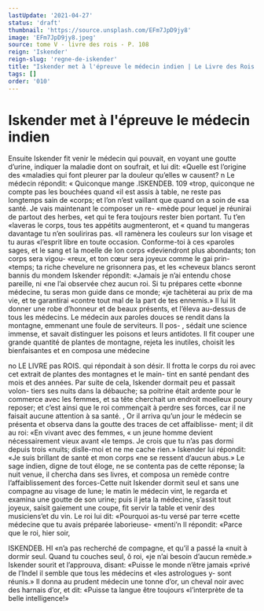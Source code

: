 ```yaml
---
lastUpdate: '2021-04-27'
status: 'draft'
thumbnail: 'https://source.unsplash.com/EFm7JpD9jy8'
image: 'EFm7JpD9jy8.jpeg'
source: tome V - livre des rois - P. 108
reign: 'Iskender'
reign-slug: 'regne-de-iskender'
title: "Iskender met à l'épreuve le médecin indien | Le Livre des Rois | Shâhnâmeh"
tags: []
order: '010'
---
```


# Iskender met à l'épreuve le médecin indien

Ensuite Iskender fit venir le médecin qui pouvait, en voyant une goutte d’urine, indiquer la maladie
dont on soufrait, et lui dit: «Quelle est l’origine des «maladies qui font pleurer par la douleur qu’elles w causent? n Le médecin répondit: « Quiconque mange
.lSKENDEB. 109 «trop, quiconque ne compte pas les bouchées quand
«il est assis à table, ne reste pas longtemps sain de «corps; et l’on n’est vaillant que quand on a soin de
«sa santé. Je vais maintenant le composer un re- «mède pour lequel je réunirai de partout des herbes,
«et qui te fera toujours rester bien portant. Tu t’en «laveras le corps, tous tes appétits augmenteront, et
« quand tu mangeras davantage tu n’en souliriras pas.
«Il ramènera les couleurs sur Ion visage et tu auras «l’esprit libre en toute occasion. Conforme-toi à ces «paroles sages, et le sang et la moelle de Ion corps «deviendront plus abondants; ton corps sera vigou- «reux, et ton cœur sera joyeux comme le gai prin- «temps; ta riche chevelure ne grisonnera pas, et les «cheveux blancs seront bannis du mondem Iskender répondit: «Jamais je n’ai entendu chose pareille, ni
«ne l’ai observée chez aucun roi. Si tu prépares cette «bonne médecine, tu seras mon guide dans ce monde; «je tachèterai au prix de ma vie, et te garantirai «contre tout mal de la part de tes ennemis.» Il lui lit donner une robe d’honneur et de beaux présents,
et l’éleva au-dessus de tous les médecins.
Le médecin aux paroles douces se rendit dans la montagne, emmenant une foule de serviteurs. Il pos-
, sédait une science immense, et savait distinguer les poisons et leurs antidotes. Il fit couper une grande quantité de plantes de montagne, rejeta les inutiles, choisit les bienfaisantes et en composa une médecine

no LE LIVRE pas ROIS.
qui répondait à son désir. Il frotta le corps du roi
avec cet extrait de plantes des montagnes et le main- tint en santé pendant des mois et des années. Par suite de cela, Iskender dormait peu et passait volon- tiers ses nuits dans la débauche; sa poitrine était ardente pour le commerce avec les femmes, et sa tête cherchait un endroit moelleux poury reposer; et c’est ainsi que le roi commençait à perdre ses forces,
car il ne faisait aucune attention à sa santé. ,
Or il arriva qu’un jour le médecin se présenta et observa dans la goutte des traces de cet affaiblisse- ment; il dit au roi: «En vivant avec des femmes,
« un jeune homme devient nécessairement vieux avant
«le temps. Je crois que tu n’as pas dormi depuis trois «nuits; dislle-moi et ne me cache rien.» Iskender
lui répondit: «Je suis brillant de santé et mon corps
«ne se ressent d’aucun abus.» Le sage indien, digne
de tout éloge, ne se contenta pas de cette réponse;
la nuit venue, il chercha dans ses livres, et composa un remède contre l’affaiblissement des forces-Cette
nuit Iskender dormit seul et sans une compagne au visage de lune; le matin le médecin vint, le regarda et examina une goutte de son urine; puis il jeta la médecine, s’assit tout joyeux, saisit gaiement une coupe, fit servir la table et venir des musiciens’et du vin. Le roi lui dit: «Pourquoi as-tu versé par terre «cette médecine que tu avais préparée laborieuse- «menti’n Il répondit: «Parce que le roi, hier soir,

ISKENDEB. HI «n’a pas recherché de compagne, et qu’il a passé la
«nuit à dormir seul. Quand tu couches seul, ô roi, «je n’ai besoin d’aucun remède.» Iskender sourit et l’approuva, disant: «Puisse le monde n’être jamais «privé de l’Indel il semble que tous les médecins et
«les astrologues y- sont réunis.» Il donna au prudent médecin une tonne d’or, un cheval noir avec des harnais d’or, et dit: «Puisse ta langue être toujours «l’interprète de ta belle intelligence!»
